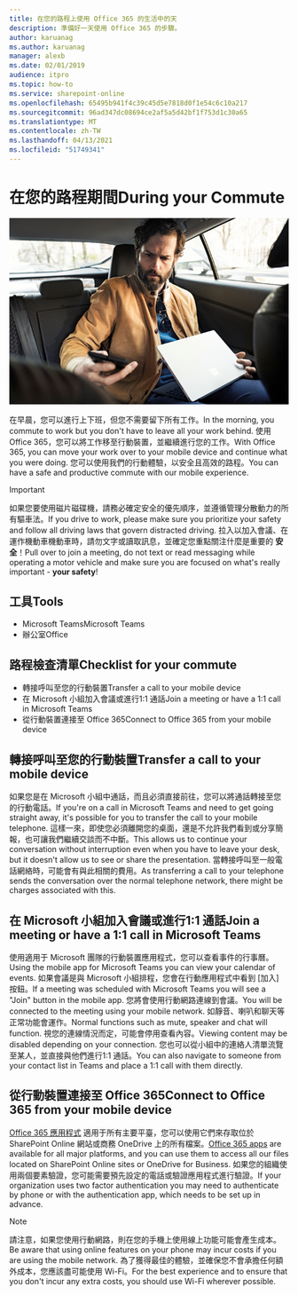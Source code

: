 ```yaml
---
title: 在您的路程上使用 Office 365 的生活中的天
description: 準備好一天使用 Office 365 的步驟。
author: karuanag
ms.author: karuanag
manager: alexb
ms.date: 02/01/2019
audience: itpro
ms.topic: how-to
ms.service: sharepoint-online
ms.openlocfilehash: 65495b941f4c39c45d5e7818d0f1e54c6c10a217
ms.sourcegitcommit: 96ad347dc08694ce2af5a5d42bf1f753d1c30a65
ms.translationtype: MT
ms.contentlocale: zh-TW
ms.lasthandoff: 04/13/2021
ms.locfileid: "51749341"
---
```

# <a name="during-your-commute"></a><span data-ttu-id="c767e-103">在您的路程期間</span><span class="sxs-lookup"><span data-stu-id="c767e-103">During your Commute</span></span>

![上路程視覺](media/ditl_commute.png)

<span data-ttu-id="c767e-105">在早晨，您可以進行上下班，但您不需要留下所有工作。</span><span class="sxs-lookup"><span data-stu-id="c767e-105">In the morning, you commute to work but you don't have to leave all your work behind.</span></span> <span data-ttu-id="c767e-106">使用 Office 365，您可以將工作移至行動裝置，並繼續進行您的工作。</span><span class="sxs-lookup"><span data-stu-id="c767e-106">With Office 365, you can move your work over to your mobile device and continue what you were doing.</span></span>  <span data-ttu-id="c767e-107">您可以使用我們的行動體驗，以安全且高效的路程。</span><span class="sxs-lookup"><span data-stu-id="c767e-107">You can have a safe and productive commute with our mobile experience.</span></span>  

> [!IMPORTANT]
> <span data-ttu-id="c767e-108">如果您要使用磁片磁碟機，請務必確定安全的優先順序，並遵循管理分散動力的所有驅車法。</span><span class="sxs-lookup"><span data-stu-id="c767e-108">If you drive to work, please make sure you prioritize your safety and follow all driving laws that govern distracted driving.</span></span> <span data-ttu-id="c767e-109">拉入以加入會議、在運作機動車機動車時，請勿文字或讀取訊息，並確定您重點關注什麼是重要的 **安全**！</span><span class="sxs-lookup"><span data-stu-id="c767e-109">Pull over to join a meeting, do not text or read messaging while operating a motor vehicle and make sure you are focused on what's really important - **your safety**!</span></span>


## <a name="tools"></a><span data-ttu-id="c767e-110">工具</span><span class="sxs-lookup"><span data-stu-id="c767e-110">Tools</span></span>
- <span data-ttu-id="c767e-111">Microsoft Teams</span><span class="sxs-lookup"><span data-stu-id="c767e-111">Microsoft Teams</span></span>
- <span data-ttu-id="c767e-112">辦公室</span><span class="sxs-lookup"><span data-stu-id="c767e-112">Office</span></span> 

## <a name="checklist-for-your-commute"></a><span data-ttu-id="c767e-113">路程檢查清單</span><span class="sxs-lookup"><span data-stu-id="c767e-113">Checklist for your commute</span></span>
- <span data-ttu-id="c767e-114">轉接呼叫至您的行動裝置</span><span class="sxs-lookup"><span data-stu-id="c767e-114">Transfer a call to your mobile device</span></span>
- <span data-ttu-id="c767e-115">在 Microsoft 小組加入會議或進行1:1 通話</span><span class="sxs-lookup"><span data-stu-id="c767e-115">Join a meeting or have a 1:1 call in Microsoft Teams</span></span>
- <span data-ttu-id="c767e-116">從行動裝置連接至 Office 365</span><span class="sxs-lookup"><span data-stu-id="c767e-116">Connect to Office 365 from your mobile device</span></span>
 
## <a name="transfer-a-call-to-your-mobile-device"></a><span data-ttu-id="c767e-117">轉接呼叫至您的行動裝置</span><span class="sxs-lookup"><span data-stu-id="c767e-117">Transfer a call to your mobile device</span></span>
<span data-ttu-id="c767e-118">如果您是在 Microsoft 小組中通話，而且必須直接前往，您可以將通話轉接至您的行動電話。</span><span class="sxs-lookup"><span data-stu-id="c767e-118">If you're on a call in Microsoft Teams and need to get going straight away, it's possible for you to transfer the call to your mobile telephone.</span></span> <span data-ttu-id="c767e-119">這樣一來，即使您必須離開您的桌面，還是不允許我們看到或分享簡報，也可讓我們繼續交談而不中斷。</span><span class="sxs-lookup"><span data-stu-id="c767e-119">This allows us to continue your conversation without interruption even when you have to leave your desk, but it doesn't allow us to see or share the presentation.</span></span> <span data-ttu-id="c767e-120">當轉接呼叫至一般電話網絡時，可能會有與此相關的費用。</span><span class="sxs-lookup"><span data-stu-id="c767e-120">As transferring a call to your telephone sends the conversation over the normal telephone network, there might be charges associated with this.</span></span>

## <a name="join-a-meeting-or-have-a-11-call-in-microsoft-teams"></a><span data-ttu-id="c767e-121">在 Microsoft 小組加入會議或進行1:1 通話</span><span class="sxs-lookup"><span data-stu-id="c767e-121">Join a meeting or have a 1:1 call in Microsoft Teams</span></span>
<span data-ttu-id="c767e-122">使用適用于 Microsoft 團隊的行動裝置應用程式，您可以查看事件的行事曆。</span><span class="sxs-lookup"><span data-stu-id="c767e-122">Using the mobile app for Microsoft Teams you can view your calendar of events.</span></span>  <span data-ttu-id="c767e-123">如果會議是與 Microsoft 小組排程，您會在行動應用程式中看到 [加入] 按鈕。</span><span class="sxs-lookup"><span data-stu-id="c767e-123">If a meeting was scheduled with Microsoft Teams you will see a "Join" button in the mobile app.</span></span> <span data-ttu-id="c767e-124">您將會使用行動網路連線到會議。</span><span class="sxs-lookup"><span data-stu-id="c767e-124">You will be connected to the meeting using your mobile network.</span></span>  <span data-ttu-id="c767e-125">如靜音、喇叭和聊天等正常功能會運作。</span><span class="sxs-lookup"><span data-stu-id="c767e-125">Normal functions such as mute, speaker and chat will function.</span></span>  <span data-ttu-id="c767e-126">視您的連線情況而定，可能會停用查看內容。</span><span class="sxs-lookup"><span data-stu-id="c767e-126">Viewing content may be disabled depending on your connection.</span></span> <span data-ttu-id="c767e-127">您也可以從小組中的連絡人清單流覽至某人，並直接與他們進行1:1 通話。</span><span class="sxs-lookup"><span data-stu-id="c767e-127">You can also navigate to someone from your contact list in Teams and place a 1:1 call with them directly.</span></span> 

## <a name="connect-to-office-365-from-your-mobile-device"></a><span data-ttu-id="c767e-128">從行動裝置連接至 Office 365</span><span class="sxs-lookup"><span data-stu-id="c767e-128">Connect to Office 365 from your mobile device</span></span>
<span data-ttu-id="c767e-129">[Office 365 應用程式](https://support.office.com/article/set-up-office-apps-and-email-on-a-mobile-device-7dabb6cb-0046-40b6-81fe-767e0b1f014f?ui=en-US&rs=en-US&ad=US) 適用于所有主要平臺，您可以使用它們來存取位於 SharePoint Online 網站或商務 OneDrive 上的所有檔案。</span><span class="sxs-lookup"><span data-stu-id="c767e-129">[Office 365 apps](https://support.office.com/article/set-up-office-apps-and-email-on-a-mobile-device-7dabb6cb-0046-40b6-81fe-767e0b1f014f?ui=en-US&rs=en-US&ad=US) are available for all major platforms, and you can use them to access all our files located on SharePoint Online sites or OneDrive for Business.</span></span> <span data-ttu-id="c767e-130">如果您的組織使用兩個要素驗證，您可能需要預先設定的電話或驗證應用程式進行驗證。</span><span class="sxs-lookup"><span data-stu-id="c767e-130">If your organization uses two factor authentication you may need to authenticate by phone or with the authentication app, which needs to be set up in advance.</span></span>  

> [!NOTE]
> <span data-ttu-id="c767e-131">請注意，如果您使用行動網路，則在您的手機上使用線上功能可能會產生成本。</span><span class="sxs-lookup"><span data-stu-id="c767e-131">Be aware that using online features on your phone may incur costs if you are using the mobile network.</span></span> <span data-ttu-id="c767e-132">為了獲得最佳的體驗，並確保您不會承擔任何額外成本，您應該盡可能使用 Wi-Fi。</span><span class="sxs-lookup"><span data-stu-id="c767e-132">For the best experience and to ensure that you don't incur any extra costs, you should use Wi-Fi wherever possible.</span></span>
